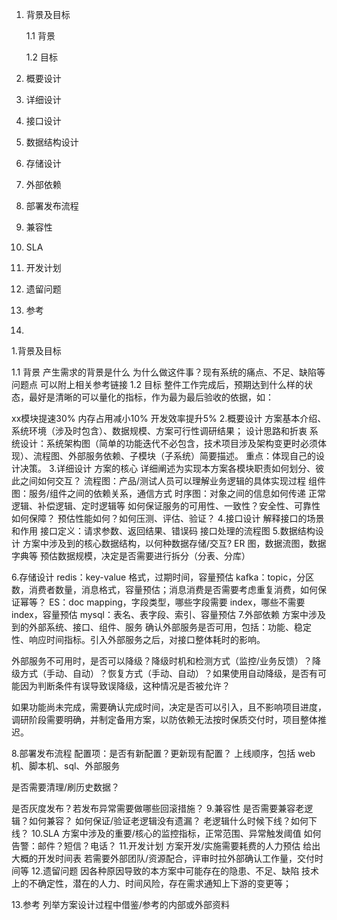 
1. 背景及目标
   
    1.1 背景
    
    1.2 目标
2. 概要设计
3. 详细设计
4. 接口设计
5. 数据结构设计
6. 存储设计
7. 外部依赖
8. 部署发布流程
9. 兼容性
10. SLA
11. 开发计划
12. 遗留问题
13. 参考
14. 
1.背景及目标

1.1 背景
产生需求的背景是什么
为什么做这件事？现有系统的痛点、不足、缺陷等问题点
可以附上相关参考链接
1.2 目标
整件工作完成后，预期达到什么样的状态，最好是清晰的可以量化的指标，作为最为最后验收的依据，如：

xx模块提速30%
内存占用减小10%
开发效率提升5%
2.概要设计
方案基本介绍、系统环境（涉及时包含）、数据规模、方案可行性调研结果；
设计思路和折衷
系统设计：系统架构图（简单的功能迭代不必包含，技术项目涉及架构变更时必须体现）、流程图、外部服务依赖、子模块（子系统）简要描述。
重点：体现自己的设计决策。
3.详细设计
方案的核心
详细阐述为实现本方案各模块职责如何划分、彼此之间如何交互？
流程图：产品/测试人员可以理解业务逻辑的具体实现过程
组件图：服务/组件之间的依赖关系，通信方式
时序图：对象之间的信息如何传递
正常逻辑、补偿逻辑、定时逻辑等
如何保证服务的可用性、一致性？安全性、可靠性如何保障？
预估性能如何？如何压测、评估、验证？
4.接口设计
解释接口的场景和作用
接口定义：请求参数、返回结果、错误码
接口处理的流程图
5.数据结构设计
方案中涉及到的核心数据结构，以何种数据存储/交互?
ER 图，数据流图，数据字典等
预估数据规模，决定是否需要进行拆分（分表、分库）

6.存储设计
redis：key-value 格式，过期时间，容量预估
kafka：topic，分区数，消费者数量，消息格式，容量预估；消息消费是否需要考虑重复消费，如何保证幂等？
ES：doc mapping，字段类型，哪些字段需要 index，哪些不需要 index，容量预估
mysql：表名、表字段、索引、容量预估
7.外部依赖
方案中涉及到的外部系统、接口、组件、服务
确认外部服务是否可用，包括：功能、稳定性、响应时间指标。引入外部服务之后，对接口整体耗时的影响。

外部服务不可用时，是否可以降级？降级时机和检测方式（监控/业务反馈）？降级方式（手动、自动）？恢复方式（手动、自动）？如果使用自动降级，是否有可能因为判断条件有误导致误降级，这种情况是否被允许？

如果功能尚未完成，需要确认完成时间，决定是否可以引入，且不影响项目进度，调研阶段需要明确，并制定备用方案，以防依赖无法按时保质交付时，项目整体推迟。



8.部署发布流程
配置项：是否有新配置？更新现有配置？
上线顺序，包括 web 机、脚本机、sql、外部服务

是否需要清理/刷历史数据？

是否灰度发布？若发布异常需要做哪些回滚措施？
9.兼容性
是否需要兼容老逻辑？如何兼容？
如何保证/验证老逻辑没有遗漏？
老逻辑什么时候下线？如何下线？
10.SLA
方案中涉及的重要/核心的监控指标，正常范围、异常触发阈值
如何告警：邮件？短信？电话？
11.开发计划
方案开发/实施需要耗费的人力预估
给出大概的开发时间表
若需要外部团队/资源配合，评审时拉外部确认工作量，交付时间等
12.遗留问题
因各种原因导致的本方案中可能存在的隐患、不足、缺陷
技术上的不确定性，潜在的人力、时间风险，存在需求通知上下游的变更等；



13.参考
列举方案设计过程中借鉴/参考的内部或外部资料